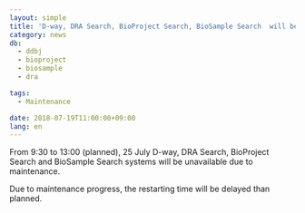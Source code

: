 ```yaml
---
layout: simple
title: 'D-way, DRA Search, BioProject Search, BioSample Search  will be unavailable (9:30 - 13:00 25 July)'
category: news
db:
  - ddbj
  - bioproject
  - biosample
  - dra

tags:
  - Maintenance

date: 2018-07-19T11:00:00+09:00
lang: en
---
```


<p>From 9:30 to 13:00 (planned), 25 July D-way, DRA Search, BioProject Search and BioSample Search systems will be unavailable due to maintenance.</p>

<p>Due to maintenance progress, the restarting time will be delayed than planned.</p>
